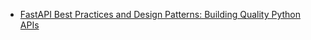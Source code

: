 - [FastAPI Best Practices and Design Patterns: Building Quality Python APIs](https://medium.com/@lautisuarez081/fastapi-best-practices-and-design-patterns-building-quality-python-apis-31774ff3c28a)
